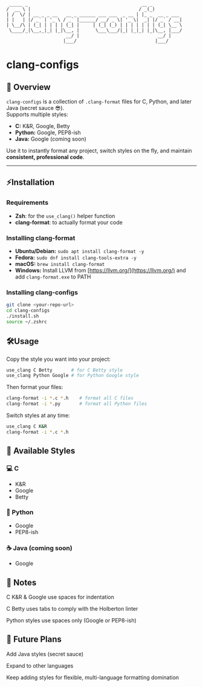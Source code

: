 ```
 _____ _                                          __ _           
/  __ \ |                                        / _(_)          
| /  \/ | __ _ _ __   __ _ ______ ___ ___  _ __ | |_ _  __ _ ___ 
| |   | |/ _` | '_ \ / _` |______/ __/ _ \| '_ \|  _| |/ _` / __|
| \__/\ | (_| | | | | (_| |     | (_| (_) | | | | | | | (_| \__ \
 \____/_|\__,_|_| |_|\__, |      \___\___/|_| |_|_| |_|\__, |___/
                      __/ |                             __/ |    
                     |___/                             |___/     
```
# clang-configs
## 🧩 Overview

`clang-configs` is a collection of `.clang-format` files for C, Python, and later Java (secret sauce 😎).  
Supports multiple styles:

- **C:** K&R, Google, Betty  
- **Python:** Google, PEP8-ish  
- **Java:** Google (coming soon)

Use it to instantly format any project, switch styles on the fly, and maintain **consistent, professional code**.

---

## ⚡Installation
### Requirements
- **Zsh**: for the `use_clang()` helper function  
- **clang-format**: to actually format your code  

### Installing clang-format
- **Ubuntu/Debian:** `sudo apt install clang-format -y`  
- **Fedora:** `sudo dnf install clang-tools-extra -y`  
- **macOS:** `brew install clang-format`  
- **Windows:** Install LLVM from [https://llvm.org/](https://llvm.org/) and add `clang-format.exe` to PATH  

### Installing clang-configs
```bash
git clone <your-repo-url>
cd clang-configs
./install.sh
source ~/.zshrc
```

## 🛠️Usage
Copy the style you want into your project:

```bash
use_clang C Betty       # for C Betty style
use_clang Python Google # for Python Google style
```
Then format your files:

```bash
clang-format -i *.c *.h    # format all C files
clang-format -i *.py       # format all Python files
```
Switch styles at any time:

```bash
use_clang C K&R
clang-format -i *.c *.h
```

## 🎨 Available Styles

### 💻 C
- K&R
- Google
- Betty

### 🐍 Python
- Google
- PEP8-ish

### ☕ Java (coming soon)
- Google

## 📌 Notes
C K&R & Google use spaces for indentation

C Betty uses tabs to comply with the Holberton linter

Python styles use spaces only (Google or PEP8-ish)

## 🚀 Future Plans
Add Java styles (secret sauce)

Expand to other languages

Keep adding styles for flexible, multi-language formatting domination
